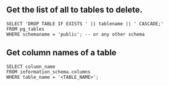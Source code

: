 ## Get the list of all to tables to delete.

```postgresql
SELECT 'DROP TABLE IF EXISTS ' || tablename || ' CASCADE;' 
FROM pg_tables
WHERE schemaname = 'public'; -- or any other schema
```


## Get column names of a table

```postgresql
SELECT column_name
FROM information_schema.columns
WHERE table_name = '<TABLE_NAME>';
```
